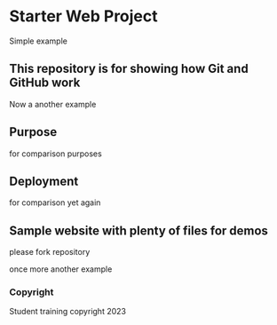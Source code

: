 # Starter Web Project

Simple example

## This repository is for showing how Git and GitHub work

Now a another example

## Purpose

for comparison purposes

## Deployment

for comparison yet again

## Sample website with plenty of files for demos

please fork repository

once more another example

### Copyright

Student training copyright 2023